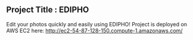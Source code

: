 
<!-- @import "[TOC]" {cmd="toc" depthFrom=1 depthTo=6 orderedList=false} -->
## Project Title : EDIPHO
Edit your photos quickly and easily using EDIPHO!
Project is deployed on AWS EC2 here: http://ec2-54-87-128-150.compute-1.amazonaws.com/
